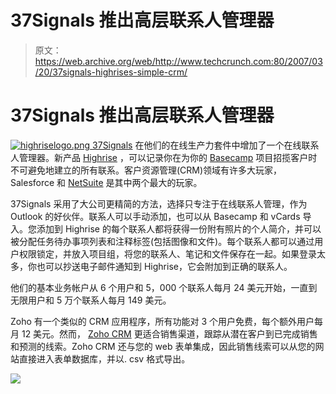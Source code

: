 # 37Signals 推出高层联系人管理器

> 原文：<https://web.archive.org/web/http://www.techcrunch.com:80/2007/03/20/37signals-highrises-simple-crm/>

# 37Signals 推出高层联系人管理器

[![highriselogo.png](img/9a4e1aa0f92486554d2d084161d9bd41.png) ](https://web.archive.org/web/20220331155604/http://www.highrisehq.com/home) [37Signals](https://web.archive.org/web/20220331155604/http://www.beta.techcrunch.com/2006/07/20/37-signals-takes-jeff-bezos-investment/) 在他们的在线生产力套件中增加了一个在线联系人管理器。新产品 [Highrise](https://web.archive.org/web/20220331155604/http://www.highrisehq.com/home) ，可以记录你在为你的 [Basecamp](https://web.archive.org/web/20220331155604/http://www.beta.techcrunch.com/2006/07/06/bascamp-faces-competition-in-free-alternative/) 项目招揽客户时不可避免地建立的所有联系。客户资源管理(CRM)领域有许多大玩家，Salesforce 和 [NetSuite](https://web.archive.org/web/20220331155604/http://www.beta.techcrunch.com/2006/12/19/netsuites-going-public-looking-for-1-billion-valuation/) 是其中两个最大的玩家。

37Signals 采用了大公司更精简的方法，选择只专注于在线联系人管理，作为 Outlook 的好伙伴。联系人可以手动添加，也可以从 Basecamp 和 vCards 导入。您添加到 Highrise 的每个联系人都将获得一份附有照片的个人简介，并可以被分配任务待办事项列表和注释标签(包括图像和文件)。每个联系人都可以通过用户权限锁定，并放入项目组，将您的联系人、笔记和文件保存在一起。如果登录太多，你也可以抄送电子邮件通知到 Highrise，它会附加到正确的联系人。

他们的基本业务帐户从 6 个用户和 5，000 个联系人每月 24 美元开始，一直到无限用户和 5 万个联系人每月 149 美元。

Zoho 有一个类似的 CRM 应用程序，所有功能对 3 个用户免费，每个额外用户每月 12 美元。然而， [Zoho CRM](https://web.archive.org/web/20220331155604/http://crm.zoho.com/) 更适合销售渠道，跟踪从潜在客户到已完成销售和预测的线索。Zoho CRM 还与您的 web 表单集成，因此销售线索可以从您的网站直接进入表单数据库，并以. csv 格式导出。

[![](img/a84db17911ad5a278d16a3dc8574dc63.png)](https://web.archive.org/web/20220331155604/http://www.highrisehq.com/images/tour-person.png)